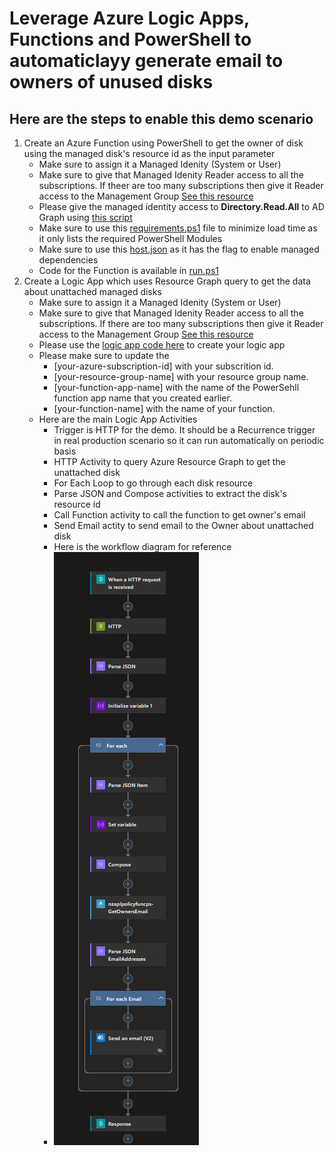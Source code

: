 # Leverage Azure Logic Apps, Functions and PowerShell to automaticlayy generate email to owners of unused disks

## Here are the steps to enable this demo scenario
1. Create an Azure Function using PowerShell to get the owner of disk using the managed disk's resource id as the input parameter
   - Make sure to assign it a Managed Idenity (System or User)
   - Make sure to give that Managed Idenity Reader access to all the subscriptions. If theer are too many subscriptions then give it Reader access to the Management Group [See this resource](https://learn.microsoft.com/en-us/entra/identity/managed-identities-azure-resources/how-to-assign-access-azure-resource?pivots=identity-mi-access-portal) 
   - Please give the managed identity access to **Directory.Read.All** to AD Graph using [this script](https://github.com/naveedzaheer/secpolicies/blob/main/MSIGraphPermit.psd1)
   - Make sure to use this [requirements.ps1](https://github.com/naveedzaheer/secpolicies/blob/main/GetOwnerEmailFunction/requirements.ps1) file  to minimize load time as it only lists the required PowerShell Modules
   - Make sure to use this [host.json](https://github.com/naveedzaheer/secpolicies/blob/main/GetOwnerEmailFunction/host.json) as it has the flag to enable managed dependencies
   - Code for the Function is available in [run.ps1](https://github.com/naveedzaheer/secpolicies/blob/main/GetOwnerEmailFunction/run.ps1)
2. Create a Logic App which uses Resource Graph query to get the data about unattached managed disks 
   - Make sure to assign it a Managed Idenity (System or User)
   - Make sure to give that Managed Idenity Reader access to all the subscriptions. If there are too many subscriptions then give it Reader access to the Management Group [See this resource](https://learn.microsoft.com/en-us/entra/identity/managed-identities-azure-resources/how-to-assign-access-azure-resource?pivots=identity-mi-access-portal) 
   - Please use the [logic app code here](https://github.com/naveedzaheer/secpolicies/blob/main/automate-email-for-unused-disks-logicapp.json) to create your logic app
   - Please make sure to update the 
     - [your-azure-subscription-id] with your subscrition id. 
     - [your-resource-group-name] with your resource group name. 
     - [your-function-app-name] with the name of the PowerSehll function app name that you created earlier. 
     - [your-function-name] with the name of your function. 
   - Here are the main Logic App Activities
     - Trigger is HTTP for the demo. It should be a Recurrence trigger in real production scenario so it can run automatically on periodic basis
     - HTTP Activity to query Azure Resource Graph to get the unattached disk
     - For Each Loop to go through each disk resource
     - Parse JSON and Compose activities to extract the disk's resource id
     - Call Function activity to call the function to get owner's email
     - Send Email actity to send email to the Owner about unattached disk
     - Here is the workflow diagram for reference 
     - ![Here is the workflow diagram for reference](https://github.com/naveedzaheer/secpolicies/blob/main/Workflow.png)
